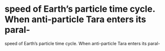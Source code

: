 # speed of Earth’s particle time cycle. When anti-particle Tara enters its paral-

speed of Earth’s particle time cycle. When anti-particle Tara enters its paral-